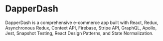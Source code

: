 # DapperDash
DapperDash is a comprehensive e-commerce app built with React, Redux, Asynchronous Redux, Context API, Firebase, Stripe API, GraphQL, Apollo, Jest, Snapshot Testing, React Design Patterns, and State Normalization. 
